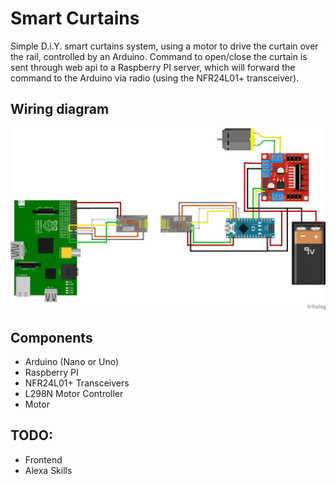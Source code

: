 # Smart Curtains

Simple D.i.Y. smart curtains system, using a motor to drive the curtain over the rail, controlled by an Arduino.
Command to open/close the curtain is sent through web api to a Raspberry PI server, which will forward the command to the Arduino via radio (using the NFR24L01+ transceiver).

## Wiring diagram

![wiring diagram](https://github.com/fraps17/smart-curtains/blob/master/wiring_bb.png?raw=true)

## Components

 - Arduino (Nano or Uno)
 - Raspberry PI
 - NFR24L01+ Transceivers
 - L298N Motor Controller
 - Motor

## TODO:
 - Frontend
 - Alexa Skills